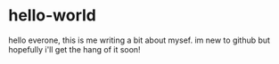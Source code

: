 # hello-world
hello everone, this is me writing a bit about mysef. im new to github but hopefully i'll get the hang of it soon!
